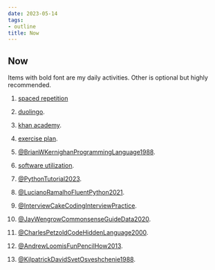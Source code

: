 ```yaml
---
date: 2023-05-14
tags:
- outline
title: Now
---
```


## Now

Items with bold font are my daily activities. Other is optional but highly
recommended.

1. [spaced repetition](./spaced%20repetition.md)

2. [duolingo](./duolingo.md).

3. [khan academy](./khan%20academy.md).

4. [exercise plan](./exercise%20plan.md).

5. [@BrianWKernighanProgrammingLanguage1988](./%40BrianWKernighanProgrammingLanguage1988.md).

6. [software utilization](./my%20awesome%20software%20list.md).

7. [@PythonTutorial2023](./%40PythonTutorial2023.md).

8. [@LucianoRamalhoFluentPython2021](./%40LucianoRamalhoFluentPython2021.md).

9. [@InterviewCakeCodingInterviewPractice](./%40InterviewCakeCodingInterviewPractice.md).

10. [@JayWengrowCommonsenseGuideData2020](./%40JayWengrowCommonsenseGuideData2020.md).

11. [@CharlesPetzoldCodeHiddenLanguage2000](./%40CharlesPetzoldCodeHiddenLanguage2000.md).

12. [@AndrewLoomisFunPencilHow2013](./%40AndrewLoomisFunPencilHow2013.md).

13. [@KilpatrickDavidSvetOsveshchenie1988](./%40KilpatrickDavidSvetOsveshchenie1988.md).